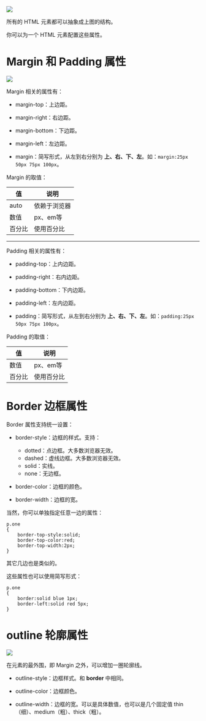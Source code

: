 
![](https://www.runoob.com/images/box-model.gif)

所有的 HTML 元素都可以抽象成上图的结构。

你可以为一个 HTML 元素配置这些属性。

# Margin 和 Padding 属性

![](https://www.runoob.com/wp-content/uploads/2013/08/VlwVi.png)

Margin 相关的属性有：

- margin-top：上边距。

- margin-right：右边距。

- margin-bottom：下边距。

- margin-left：左边距。

- margin：简写形式，从左到右分别为 **上、右、下、左**。如：`margin:25px 50px 75px 100px`。

Margin 的取值：

|值|说明|
|---|---|
|auto|依赖于浏览器|
|数值|px、em等|
|百分比|使用百分比|

<hr>

Padding 相关的属性有：

- padding-top：上内边距。

- padding-right：右内边距。

- padding-bottom：下内边距。

- padding-left：左内边距。

- padding：简写形式，从左到右分别为 **上、右、下、左**。如：`padding:25px 50px 75px 100px`。

Padding 的取值：

|值|说明|
|---|---|
|数值|px、em等|
|百分比|使用百分比|

# Border 边框属性

Border 属性支持统一设置：

- border-style：边框的样式。支持：
    - dotted：点边框。大多数浏览器无效。
    - dashed：虚线边框。大多数浏览器无效。
    - solid：实线。
    - none：无边框。

- border-color：边框的颜色。

- border-width：边框的宽。

当然，你可以单独指定任意一边的属性：

```
p.one
{
    border-top-style:solid;
    border-top-color:red;
    border-top-width:2px;
}
```

其它几边也是类似的。

这些属性也可以使用简写形式：

```
p.one
{
    border:solid blue 1px;
    border-left:solid red 5px;
}
```

# outline 轮廓属性

![](https://www.runoob.com/images/box_outline.gif)

在元素的最外围，即 Margin 之外，可以增加一圈轮廓线。

- outline-style：边框样式。和 **border** 中相同。

- outline-color：边框颜色。

- outline-width：边框的宽。可以是具体数值，也可以是几个固定值 thin（细）、medium（粗）、thick（粗）。

